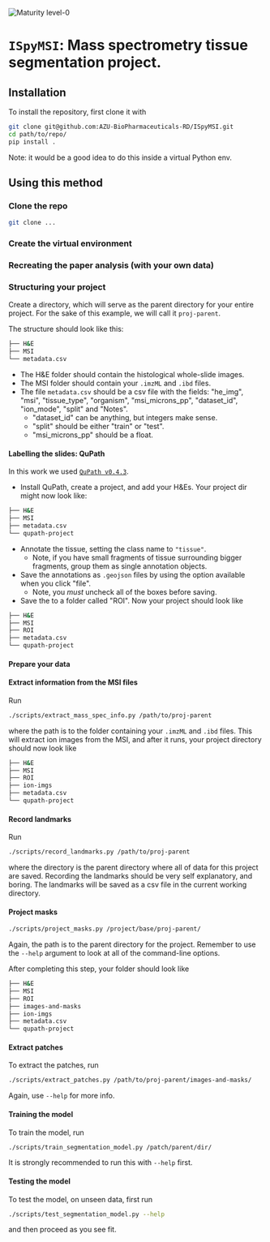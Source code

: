 ![Maturity level-0](https://img.shields.io/badge/Maturity%20Level-ML--0-red)

# ``ISpyMSI``: Mass spectrometry tissue segmentation project.



## Installation
To install the repository, first clone it with
```bash
git clone git@github.com:AZU-BioPharmaceuticals-RD/ISpyMSI.git
cd path/to/repo/
pip install .
```
Note: it would be a good idea to do this inside a virtual Python env.


## Using this method

### Clone the repo
```bash
git clone ...
```

### Create the virtual environment

### Recreating the paper analysis (with your own data)

### Structuring your project
Create a directory, which will serve as the parent directory for your entire project. For the sake of this example, we will call it ``proj-parent``.

The structure should look like this:
```bash
├── H&E
├── MSI
└── metadata.csv
```

- The H&E folder should contain the histological whole-slide images.
- The MSI folder should contain your ``.imzML`` and ``.ibd`` files.
- The file ``metadata.csv`` should be a csv file with the fields: "he_img", "msi", "tissue_type", "organism", "msi_microns_pp", "dataset_id", "ion_mode", "split" and "Notes".
    - "dataset_id" can be anything, but integers make sense.
    - "split" should be either "train" or "test".
    - "msi_microns_pp" should be a float.


#### Labelling the slides: QuPath
In this work we used [``QuPath v0.4.3``](https://github.com/qupath/qupath/releases/tag/v0.4.3).

- Install QuPath, create a project, and add your H&Es. Your project dir might now look like:
```bash
├── H&E
├── MSI
├── metadata.csv
└── qupath-project
```
- Annotate the tissue, setting the class name to ``"tissue"``.
    - Note, if you have small fragments of tissue surrounding bigger fragments, group them as single annotation objects.
- Save the annotations as ``.geojson`` files by using the option available when you click "file".
    - Note, you _must_ uncheck all of the boxes before saving.
- Save the to a folder called "ROI". Now your project should look like
```bash
├── H&E
├── MSI
├── ROI
├── metadata.csv
└── qupath-project
```

#### Prepare your data

#### Extract information from the MSI files
Run
```bash
./scripts/extract_mass_spec_info.py /path/to/proj-parent
```
where the path is to the folder containing your ``.imzML`` and ``.ibd`` files. This will extract ion images from the MSI, and after it runs, your project directory should now look like
```bash
├── H&E
├── MSI
├── ROI
├── ion-imgs
├── metadata.csv
└── qupath-project
```


#### Record landmarks
Run
```bash
./scripts/record_landmarks.py /path/to/proj-parent
```
where the directory is the parent directory where all of data for this project are saved. Recording the landmarks should be very self explanatory, and boring. The landmarks will be saved as a csv file in the current working directory.

#### Project masks

```bash
./scripts/project_masks.py /project/base/proj-parent/
```
Again, the path is to the parent directory for the project. Remember to use the ``--help`` argument to look at all of the command-line options.

After completing this step, your folder should look like
```bash
├── H&E
├── MSI
├── ROI
├── images-and-masks
├── ion-imgs
├── metadata.csv
└── qupath-project
```


#### Extract patches
To extract the patches, run
```bash
./scripts/extract_patches.py /path/to/proj-parent/images-and-masks/
```
Again, use ``--help`` for more info.


#### Training the model
To train the model, run
```bash
./scripts/train_segmentation_model.py /patch/parent/dir/
```
It is strongly recommended to run this with ``--help`` first.


#### Testing the model
To test the model, on unseen data, first run
```bash
./scripts/test_segmentation_model.py --help
```
and then proceed as you see fit.